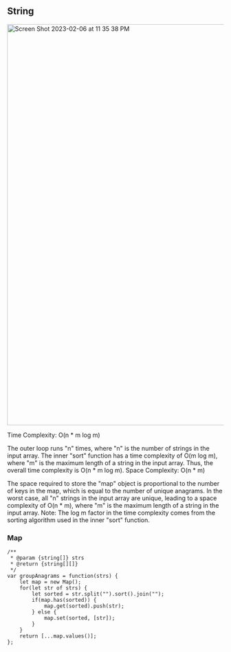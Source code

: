 ## String
<img width="934" alt="Screen Shot 2023-02-06 at 11 35 38 PM" src="https://user-images.githubusercontent.com/37787994/217157414-344711b6-3c0b-4648-af5e-1d0e75b759dc.png">



Time Complexity: O(n * m log m)

The outer loop runs "n" times, where "n" is the number of strings in the input array.
The inner "sort" function has a time complexity of O(m log m), where "m" is the maximum length of a string in the input array.
Thus, the overall time complexity is O(n * m log m).
Space Complexity: O(n * m)

The space required to store the "map" object is proportional to the number of keys in the map, which is equal to the number of unique anagrams.
In the worst case, all "n" strings in the input array are unique, leading to a space complexity of O(n * m), where "m" is the maximum length of a string in the input array.
Note: The log m factor in the time complexity comes from the sorting algorithm used in the inner "sort" function.  

### Map

```JS
/**
 * @param {string[]} strs
 * @return {string[][]}
 */
var groupAnagrams = function(strs) {
    let map = new Map();
    for(let str of strs) {
        let sorted = str.split("").sort().join("");
        if(map.has(sorted)) {
            map.get(sorted).push(str);
        } else {
            map.set(sorted, [str]);
        }
    }
    return [...map.values()];
};

```
